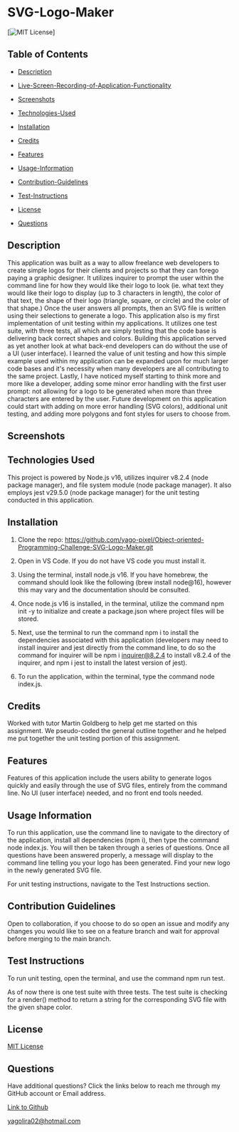 # SVG-Logo-Maker

[![MIT License](https://opensource.org/licenses/MIT)]

## Table of Contents

 * [Description](#description)

 * [Live-Screen-Recording-of-Application-Functionality](#live-screen-recording-of-application-functionality)

 * [Screenshots](#screenshots)

 * [Technologies-Used](#technologies-used)

 * [Installation](#installation)

 * [Credits](#credits)

 * [Features](#features)

 * [Usage-Information](#usage-information)

 * [Contribution-Guidelines](#contribution-guidelines)

 * [Test-Instructions](#test-instructions)

 * [License](#license)

 * [Questions](#questions)

## Description

This application was built as a way to allow freelance web developers to create simple logos for their clients and projects so that they can forego paying a graphic designer. It utilizes inquirer to prompt the user within the command line for how they would like their logo to look (ie. what text they would like their logo to display (up to 3 characters in length), the color of that text, the shape of their logo (triangle, square, or circle) and the color of that shape.) Once the user answers all prompts, then an SVG file is written using their selections to generate a logo. This application also is my first implementation of unit testing within my applications. It utilizes one test suite, with three tests, all which are simply testing that the code base is delivering back correct shapes and colors. Building this application served as yet another look at what back-end developers can do without the use of a UI (user interface). I learned the value of unit testing and how this simple example used within my application can be expanded upon for much larger code bases and it's necessity when many developers are all contributing to the same project. Lastly, I have noticed myself starting to think more and more like a developer, adding some minor error handling with the first user prompt: not allowing for a logo to be generated when more than three characters are entered by the user. Future development on this application could start with adding on more error handling (SVG colors), additional unit testing, and adding more polygons and font styles for users to choose from.   


## Screenshots





## Technologies Used

This project is powered by Node.js v16, utilizes inquirer v8.2.4 (node package manager), and file system module (node package manager). It also employs jest v29.5.0 (node package manager) for the unit testing conducted in this application. 

## Installation

1. Clone the repo:
   https://github.com/yago-pixel/Object-oriented-Programming-Challenge-SVG-Logo-Maker.git

2. Open in VS Code. If you do not have VS code you must install it.

3. Using the terminal, install node.js v16. If you have homebrew, the command should look like the following (brew install node@16), however this may vary and the documentation should be consulted.

4. Once node.js v16 is installed, in the terminal, utilize the command npm init -y to initialize and create a package.json where project files will be stored.

5. Next, use the terminal to run the command npm i to install the dependencies associated with this application (developers may need to install inquirer and jest directly from the command line, to do so the command for inquirer will be npm i inquirer@8.2.4 to install v8.2.4 of the inquirer, and npm i jest to install the latest version of jest).

6. To run the application, within the terminal, type the command node index.js.

## Credits

Worked with tutor Martin Goldberg to help get me started on this assignment. We pseudo-coded the general outline together and he helped me put together the unit testing portion of this assignment. 

## Features

Features of this application include the users ability to generate logos quickly and easily through the use of SVG files, entirely from the command line. No UI (user interface) needed, and no front end tools needed.  

## Usage Information

To run this application, use the command line to navigate to the directory of the application, install all dependencies (npm i), then type the command node index.js. You will then be taken through a series of questions. Once all questions have been answered properly, a message will display to the command line telling you your logo has been generated. Find your new logo in the newly generated SVG file.

For unit testing instructions, navigate to the Test Instructions section.

## Contribution Guidelines

Open to collaboration, if you choose to do so open an issue and modify any changes you would like to see on a feature branch and wait for approval before merging to the main branch.

## Test Instructions

To run unit testing, open the terminal, and use the command npm run test.

As of now there is one test suite with three tests. The test suite is checking for a render() method to return a string for the corresponding SVG file with the given shape color.


## License

[MIT License](https://opensource.org/licenses/MIT)

## Questions

Have additional questions? Click the links below to reach me through my GitHub account or Email address.

[Link to Github](https://github.com/yago-pixel)

<a href="mailto:yagolira02@hotmail.com">yagolira02@hotmail.com</a>

